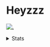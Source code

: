 # Heyzzz  

[![.](https://skillicons.dev/icons?i=js,java)](https://skillicons.dev)  

<details>
<summary>Stats</summary
<!--START_SECTION:waka-->

```text
JavaScript   15 hrs 9 mins   ██████████████████▓░░░░░░   74.14 %
CSS          3 hrs 4 mins    ███▓░░░░░░░░░░░░░░░░░░░░░   15.07 %
JSON         1 hr 27 mins    █▓░░░░░░░░░░░░░░░░░░░░░░░   07.12 %
Bash         26 mins         ▓░░░░░░░░░░░░░░░░░░░░░░░░   02.12 %
Java         15 mins         ▒░░░░░░░░░░░░░░░░░░░░░░░░   01.24 %
```

<!--END_SECTION:waka-->
</details>
